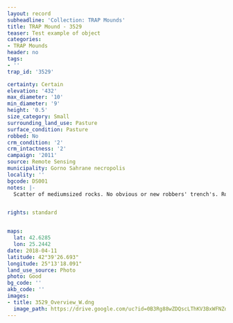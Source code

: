 ```yaml
---
layout: record
subheadline: 'Collection: TRAP Mounds'
title: TRAP Mound - 3529
teaser: Test example of object
categories:
- TRAP Mounds
header: no
tags:
- ''
trap_id: '3529'

certainty: Certain
elevation: '432'
max_diameter: '10'
min_diameter: '9'
height: '0.5'
size_category: Small
surrounding_land_use: Pasture
surface_condition: Pasture
robbed: No
crm_condition: '2'
crm_intactness: '2'
campaign: '2011'
source: Remote Sensing
municipality: Gorno Sahrane necropolis
locality: ''
bgcode: DS001
notes: |-
  Scatter of mediumsized rocks. No obvious or new robbers' trench's. Road cuts off part of west side.


rights: standard


maps:
  lat: 42.6285
  lon: 25.2442
date: 2018-04-11
latitude: 42°39'26.693"
longitude: 25°13'18.091"
land_use_source: Photo
photo: Good
bg_code: ''
akb_code: ''
images:
- title: 3529_Overview_W.dng
  image_path: https://drive.google.com/uc?id=0B3Rg88wZDQscLThKV3BxWFNZdnc
---
```

